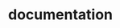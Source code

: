 ---
layout: page
title: documentation
nav: true
nav_order: 1
dropdown: true
children: 
    - title: LegoSENSE Basics
      permalink: /doc/
    - title: Build a Project
      permalink: /doc/projects/
    - title: Sensor Development
      permalink: /doc/sensor
---